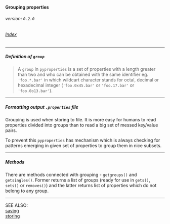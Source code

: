 #### Grouping properties
###### _version: ```0.2.0```_

###### [Index](index.mdown)
----


##### Definition of ```group``` 

>   A ```group``` in ```pyproperties``` is a set of properties with a length greater than two and 
>   who can be obtained with the same identifier eg. ```'foo.*.bar'``` in which 
>   wildcart character stands for octal, decimal or hexadecimal integer 
>   (```'foo.0x45.bar'``` or ```'foo.17.bar'``` or ```'foo.0o13.bar'```).


----

##### Formatting output ```.properties``` file

Grouping is used when storing to file. It is more easy for humans to read properties divided into 
groups than to read a big set of messed key/value pairs.  

To prevent this ```pyproperties``` has mechanism which is always checking for patterns emerging in 
given set of properties to group them in nice subsets.  


----

##### Methods

There are methods connected with grouping - ```getgroups()``` and ```getsingles()```. 
Former returns a list of groups (ready for use in ```gets()```, ```sets()``` or ```removes()```) and the latter returns list of properties which 
do not belong to any group. 


----

SEE ALSO:  
[saving](saving.mdown)  
[storing](storing.mdown)